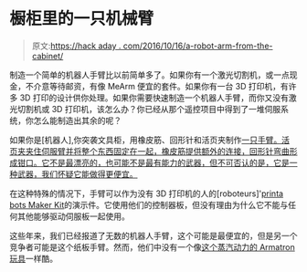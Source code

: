 # 橱柜里的一只机械臂

> 原文:[https://hack aday . com/2016/10/16/a-robot-arm-from-the-cabinet/](https://hackaday.com/2016/10/16/a-robot-arm-from-the-cupboard/)

制造一个简单的机器人手臂比以前简单多了。如果你有一个激光切割机，或一点现金，不介意等待邮资，有像 MeArm 便宜的套件。如果你有一台 3D 打印机，有许多 3D 打印的设计供你处理。如果你需要快速制造一个机器人手臂，而你又没有激光切割机或 3D 打印机，该怎么办？你已经从那个遥控项目中得到了一堆伺服系统，你怎么能制造出其余的呢？

如果你是[机器人],你突袭文具柜，用橡皮筋、回形针和活页夹制作[一只手臂。活页夹夹住伺服臂并将整个东西固定在一起，橡皮筋提供额外的连接，回形针弯曲形成钳口。它不是最漂亮的，也可能不是最有能力的武器，但不可否认的是，它是一种武器，我们怀疑它能做得更便宜。](https://hackaday.io/project/16312-binder-clip-robot)

在这种特殊的情况下，手臂可以作为没有 3D 打印机的人的[roboteurs]'[printa bots Maker Kit](http://roboteurs.com/products/printabots-maker-kit)的演示件。它使用他们的控制器板，但没有理由为什么它不能与任何其他能够驱动伺服板一起使用。

这些年来，我们已经报道了无数的机器人手臂，这个可能是最便宜的，但是另一个竞争者可能是这个纸板手臂。然而，他们中没有一个像[这个蒸汽动力的 Armatron 玩具](http://hackaday.com/2016/08/03/1980s-toy-robot-arm-converted-to-steam-and-other-explorations/)一样酷。